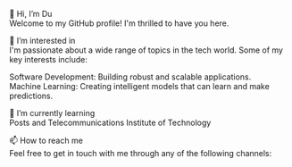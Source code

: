 👋 Hi, I’m Du<br>
Welcome to my GitHub profile! I'm thrilled to have you here.<br>

👀 I’m interested in<br>
I'm passionate about a wide range of topics in the tech world. Some of my key interests include:<br>

Software Development: Building robust and scalable applications.<br>
Machine Learning: Creating intelligent models that can learn and make predictions.<be>

🌱 I’m currently learning<br>
Posts and Telecommunications Institute of Technology<br>

📫 How to reach me<br>
Feel free to get in touch with me through any of the following channels:
<br>
<a href="https://github.com/Du380202"><img src="https://img.icons8.com/?size=48&id=AZOZNnY73haj&format=png&color=000000" alt=""></a>
<a href="https://facebook.com/Dutran.00"><img src="https://img.icons8.com/?size=48&id=uLWV5A9vXIPu&format=png&color=000000" alt=""></a>
<a href="https://linkedin.com/in/Dutran3802"><img src="https://img.icons8.com/?size=48&id=13930&format=png&color=000000" alt=""></a>
<a href="mailto:tranvandu3802@gmail.com"><img src="https://img.icons8.com/?size=48&id=YrXy82StfwT9&format=png&color=000000" alt=""></a>

<!---
Du380202/Du380202 is a ✨ special ✨ repository because its `README.md` (this file) appears on your GitHub profile.
You can click the Preview link to take a look at your changes.
--->
